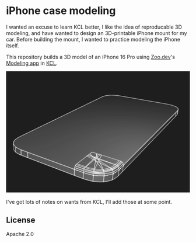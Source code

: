 # iPhone case modeling

I wanted an excuse to learn KCL better, I like the idea of reproducable 3D modeling, and have wanted to design an 3D-printable iPhone mount for my car. Before building the mount, I wanted to practice modeling the iPhone itself.

This repository builds a 3D model of an iPhone 16 Pro using [Zoo.dev](https://zoo.dev/)'s [Modeling app](https://zoo.dev/modeling-app) in [KCL](https://zoo.dev/docs/kcl).

![iPhone 16 Pro Preview](./img/model.png)

I've got lots of notes on wants from KCL, I'll add those at some point.

## License

Apache 2.0
